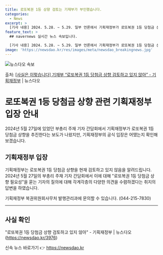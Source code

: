 ```yaml
---
title: 로또복권 1등 상향 검토는 기재부가 부인했습니다.
categories:
  - News
excerpt: >
  [기사 내용] 2024. 5.28. ~ 5.29. 일부 언론에서 기획재정부가 로또복권 1등 당첨금 상향을 추…
feature_text: >
  ## navernews 실시간 뉴스 속보입니다.

  [기사 내용] 2024. 5.28. ~ 5.29. 일부 언론에서 기획재정부가 로또복권 1등 당첨금 상향을 추…
image: 'https://newsdao.kr/res/images/meta/newsdao_breakingnews.jpg'
---
```


![뉴스다오 속보](https://newsdao.kr/res/images/meta/newsdao_breakingnews.jpg)

<p>출처: <a href="https://newsdao.kr/3976" rel="dofollow">[사실은 이렇습니다] 기재부 “로또복권 1등 당첨금 상향 검토하고 있지 않아” - 기획재정부</a> | 뉴스다오</p>

<h1>로또복권 1등 당첨금 상향 관련 기획재정부 입장 안내</h1>
<p data-ke-size="size16">2024년 5월 27일에 있었던 부총리 주재 기자 간담회에서 기획재정부가 로또복권 1등 당첨금 상향을 추진한다는 보도가 나왔지만, 기획재정부의 공식 입장은 어땠는지 확인해보겠습니다. </p>
<h2 data-ke-size="size26">기획재정부 입장</h2>
<p data-ke-size="size16">기획재정부는 로또복권 1등 당첨금 상향을 현재 검토하고 있지 않음을 알려드립니다. 2024년 5월 27일의 부총리 주재 기자 간담회에서 이에 대해 "로또복권 1등 당첨금 상향 필요성"을 묻는 기자의 질의에 대해 각계각층의 다양한 의견을 수렴하겠다는 취지의 답변을 하였습니다. </p>
<p data-ke-size="size16">기획재정부 복권위원회사무처 발행관리과에 문의할 수 있습니다. (044-215-7830) </p>
<hr>
<h2 data-ke-size="size26">사실 확인</h2>
<p data-ke-size="size16">"로또복권 1등 당첨금 상향 검토하고 있지 않아" - 기획재정부 | 뉴스다오 (<a href="https://newsdao.kr/3976">https://newsdao.kr/3976</a>)</p> 

신속 뉴스 바로가기 👉 <a href="https://newsdao.kr" rel="dofollow">https://newsdao.kr</a>


